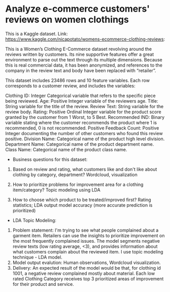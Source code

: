 # Analyze e-commerce customers' reviews on women clothings
This is a Kaggle dataset. Link: https://www.kaggle.com/nicapotato/womens-ecommerce-clothing-reviews:

This is a Women’s Clothing E-Commerce dataset revolving around the reviews written by customers. Its nine supportive features offer a great environment to parse out the text through its multiple dimensions. Because this is real commercial data, it has been anonymized, and references to the company in the review text and body have been replaced with “retailer”.

This dataset includes 23486 rows and 10 feature variables. Each row corresponds to a customer review, and includes the variables:

Clothing ID: Integer Categorical variable that refers to the specific piece being reviewed.
Age: Positive Integer variable of the reviewers age.
Title: String variable for the title of the review.
Review Text: String variable for the review body.
Rating: Positive Ordinal Integer variable for the product score granted by the customer from 1 Worst, to 5 Best.
Recommended IND: Binary variable stating where the customer recommends the product where 1 is recommended, 0 is not recommended.
Positive Feedback Count: Positive Integer documenting the number of other customers who found this review positive.
Division Name: Categorical name of the product high level division.
Department Name: Categorical name of the product department name.
Class Name: Categorical name of the product class name.

- Business questions for this dataset:

1. Based on review and rating, what customers like and don't like about clothing by category, department?	Wordcloud, visualization

2. How to prioritize problems for improvement area for a clothing item/category?	Topic modeling using LDA

3. How to choose which product to be treated/improved first? Rating statistics; LDA output model accuracy (more accurate prediction is prioritized)

- LDA Topic Modeling:
1. Problem statement: I'm trying to see what people complained about a garment item. Retailers can use the insights to prioritize improvement on the most frequently complained issues. The model segments negative review texts (low rating average, <3), and provides information about what customers complain about the reviewed item. I use topic modeling technique - LDA model.
2. Model output evalution: Human observations, Wordcloud visualization.
3. Delivery: An expected result of the model would be that, for clothing id 1001, a negative review complained mostly about material. Each low rated Clothing Category receives top 3 prioritized areas of improvement for their product and service.
 
